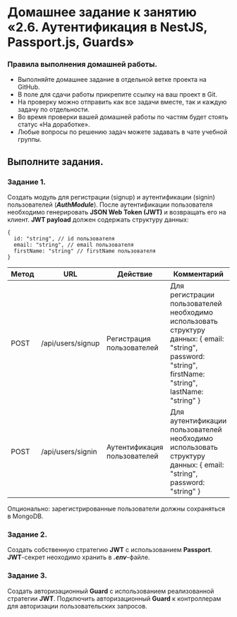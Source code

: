 # Домашнее задание к занятию «2.6. Аутентификация в NestJS, Passport.js, Guards»
### Правила выполнения домашней работы.

- Выполняйте домашнее задание в отдельной ветке проекта на GitHub.
- В поле для сдачи работы прикрепите ссылку на ваш проект в Git.
- На проверку можно отправить как все задачи вместе, так и каждую задачу по отдельности.
- Во время проверки вашей домашней работы по частям будет стоять статус «На доработке».
- Любые вопросы по решению задач можете задавать в чате учебной группы.

## Выполните задания.

### Задание 1.

Создать модуль для регистрации (signup) и аутентификации (signin) пользователей (***AuthModule***). 
После аутентификации пользователя необходимо генерировать **JSON Web Token (JWT)** и возвращать его на клиент. **JWT payload** должен содержать структуру данных:
```
{
  id: "string", // id пользователя
  email: "string", // email пользователя
  firstName: "string" // firstName пользователя
}
```
<!-- TABLE_GENERATE_START -->

| Метод | URL               | Действие                      | Комментарий                                                                                                                                              |
|-------|-------------------|-------------------------------|----------------------------------------------------------------------------------------------------------------------------------------------------------|
| POST  | /api/users/signup | Регистрация пользователей     | Для регистрации пользователей необходимо использовать структуру данных: { email: "string", password: "string", firstName: "string", lastName: "string" } |
| POST  | /api/users/signin |  Аутентификация пользователей | Для аутентификации пользователей необходимо использовать структуру данных: { email: "string", password: "string" }                                       |

<!-- TABLE_GENERATE_END -->

Опционально: зарегистрированные пользователи должны сохраняться в MongoDB.

### Задание 2.

Создать собственную стратегию **JWT** с использованием **Passport**. **JWT**-секрет неоходимо хранить в ***.env***-файле.

### Задание 3.

Создать авторизационный **Guard** с использованием реализованной стратегии **JWT**. Подключить авторизационный **Guard** к контроллерам для авторизации пользовательских запросов.